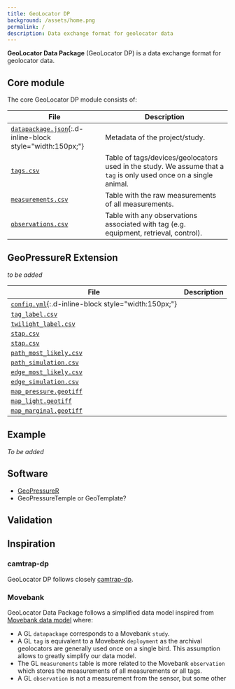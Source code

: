 ```yaml
---
title: GeoLocator DP
background: /assets/home.png
permalink: /
description: Data exchange format for geolocator data
---
```


**GeoLocator Data Package** (GeoLocator DP) is a data exchange format for geolocator data.

## Core module

The core GeoLocator DP module consists of:

| File                                                                      | Description                                                                                                       |
| ------------------------------------------------------------------------- | ----------------------------------------------------------------------------------------------------------------- |
| [`datapackage.json`](datapackage/){:.d-inline-block style="width:150px;"} | Metadata of the project/study.                                                                                    |
| [`tags.csv`](tags/)                                                       | Table of tags/devices/geolocators used in the study. We assume that a `tag` is only used once on a single animal. |
| [`measurements.csv`](measurements/)                                       | Table with the raw measurements of all measurements.                                                              |
| [`observations.csv`](observations/)                                       | Table with any observations associated with tag (e.g. equipment, retrieval, control).                             |

## GeoPressureR Extension

_to be added_

| File                                                    | Description |
| ------------------------------------------------------- | ----------- |
| [`config.yml`](){:.d-inline-block style="width:150px;"} |             |
| [`tag_label.csv`]()                                     |             |
| [`twilight_label.csv`]()                                |             |
| [`stap.csv`]()                                          |             |
| [`stap.csv`]()                                          |             |
| [`path_most_likely.csv`]()                              |             |
| [`path_simulation.csv`]()                               |             |
| [`edge_most_likely.csv`]()                              |             |
| [`edge_simulation.csv`]()                               |             |
| [`map_pressure.geotiff`]()                              |             |
| [`map_light.geotiff`]()                                 |             |
| [`map_marginal.geotiff`]()                              |             |

## Example

_To be added_

## Software

- [GeoPressureR](https://github.com/Rafnuss/GeoPressureR)
- GeoPressureTemple or GeoTemplate?

## Validation

## Inspiration

### camtrap-dp

GeoLocator DP follows closely [camtrap-dp](https://camtrap-dp.tdwg.org/).

### Movebank

GeoLocator Data Package follows a simplified data model inspired from [Movebank data model](https://www.movebank.org/cms/movebank-content/mb-data-model) where:

- A GL `datapackage` corresponds to a Movebank `study`.
- A GL `tag` is equivalent to a Movebank `deployment` as the archival geolocators are generally used once on a single bird. This assumption allows to greatly simplify our data model.
- The GL `measurements` table is more related to the Movebank `observation` which stores the measurements of all measurements or all tags.
- A GL `observation` is not a measurement from the sensor, but some other
